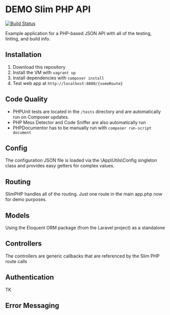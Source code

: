 # DEMO Slim PHP API
[![Build Status](https://travis-ci.org/markparolisi/slim-api.svg?branch=master)](https://travis-ci.org/markparolisi/slim-api.svg?branch=master)

Example application for a PHP-based JSON API with all of the testing, linting, and build info.


## Installation

1. Download this repository
1. Install the VM with `vagrant up`
1. Install dependencies with `composer install`
1. Test web app at `http://localhost:8080/{someRoute}`

## Code Quality 

- PHPUnit tests are located in the `/tests` directory and are automatically run on Composer updates. 
- PHP Mess Detector and Code Sniffer are also automatically run
- PHPDocumentor has to be manually run with `composer run-script document`


## Config

The configuration JSON file is loaded via the \App\Utils\Config singleton class and provides easy getters for complex values.

## Routing

SlimPHP handles all of the routing. Just one route in the main app.php now for demo purposes. 

## Models

Using the Eloquent ORM package (from the Laravel project) as a standalone

## Controllers

The controllers are generic callbacks that are referenced by the Slim PHP route calls


## Authentication

TK


## Error Messaging